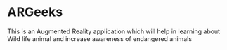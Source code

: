 # ARGeeks
This is an Augmented Reality application which will help in learning  about Wild life animal and increase awareness of endangered animals
